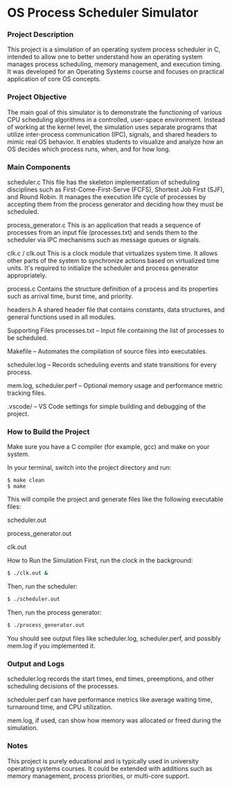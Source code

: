 # OS Process Scheduler Simulator
### Project Description
This project is a simulation of an operating system process scheduler in C, intended to allow one to better understand how an operating system manages process scheduling, memory management, and execution timing. It was developed for an Operating Systems course and focuses on practical application of core OS concepts.

### Project Objective
The main goal of this simulator is to demonstrate the functioning of various CPU scheduling algorithms in a controlled, user-space environment. Instead of working at the kernel level, the simulation uses separate programs that utilize inter-process communication (IPC), signals, and shared headers to mimic real OS behavior. It enables students to visualize and analyze how an OS decides which process runs, when, and for how long.

### Main Components
scheduler.c
This file has the skeleton implementation of scheduling disciplines such as First-Come-First-Serve (FCFS), Shortest Job First (SJF), and Round Robin. It manages the execution life cycle of processes by accepting them from the process generator and deciding how they must be scheduled.

process_generator.c
This is an application that reads a sequence of processes from an input file (processes.txt) and sends them to the scheduler via IPC mechanisms such as message queues or signals.

clk.c / clk.out
This is a clock module that virtualizes system time. It allows other parts of the system to synchronize actions based on virtualized time units. It's required to initialize the scheduler and process generator appropriately.

process.c
Contains the structure definition of a process and its properties such as arrival time, burst time, and priority.

headers.h
A shared header file that contains constants, data structures, and general functions used in all modules.

Supporting Files
processes.txt – Input file containing the list of processes to be scheduled.

Makefile – Automates the compilation of source files into executables.

scheduler.log – Records scheduling events and state transitions for every process.

mem.log, scheduler.perf – Optional memory usage and performance metric tracking files.

.vscode/ – VS Code settings for simple building and debugging of the project.

### How to Build the Project
Make sure you have a C compiler (for example, gcc) and make on your system. 

In your terminal, switch into the project directory and run:
```
$ make clean
$ make
```
This will compile the project and generate files like the following executable files:

scheduler.out

process_generator.out

clk.out

How to Run the Simulation
First, run the clock in the background:

``` bash
$ ./clk.out &
``` 
Then, run the scheduler:

``` bash
$ ./scheduler.out
```
Then, run the process generator:

``` bash
$ ./process_generator.out
```
You should see output files like scheduler.log, scheduler.perf, and possibly mem.log if you implemented it.

### Output and Logs
scheduler.log records the start times, end times, preemptions, and other scheduling decisions of the processes.

scheduler.perf can have performance metrics like average waiting time, turnaround time, and CPU utilization.

mem.log, if used, can show how memory was allocated or freed during the simulation.


### Notes
This project is purely educational and is typically used in university operating systems courses. It could be extended with additions such as memory management, process priorities, or multi-core support.
